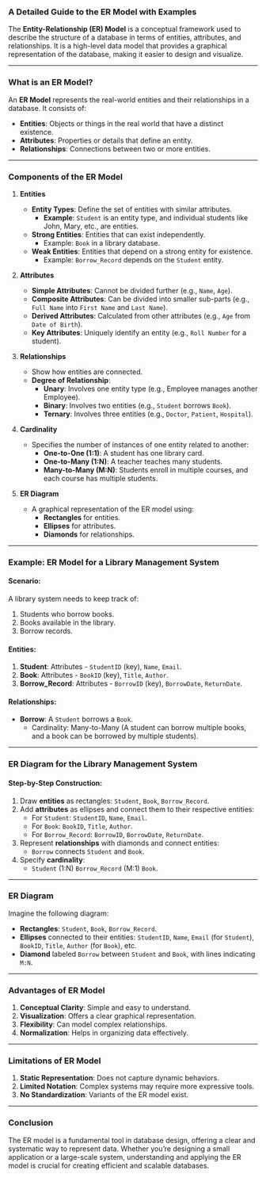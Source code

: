 ### A Detailed Guide to the ER Model with Examples

The **Entity-Relationship (ER) Model** is a conceptual framework used to describe the structure of a database in terms of entities, attributes, and relationships. It is a high-level data model that provides a graphical representation of the database, making it easier to design and visualize.

---

### **What is an ER Model?**

An **ER Model** represents the real-world entities and their relationships in a database. It consists of:
- **Entities**: Objects or things in the real world that have a distinct existence.
- **Attributes**: Properties or details that define an entity.
- **Relationships**: Connections between two or more entities.

---

### **Components of the ER Model**

1. **Entities**
   - **Entity Types**: Define the set of entities with similar attributes.
     - **Example**: `Student` is an entity type, and individual students like John, Mary, etc., are entities.
   - **Strong Entities**: Entities that can exist independently.
     - Example: `Book` in a library database.
   - **Weak Entities**: Entities that depend on a strong entity for existence.
     - Example: `Borrow_Record` depends on the `Student` entity.

2. **Attributes**
   - **Simple Attributes**: Cannot be divided further (e.g., `Name`, `Age`).
   - **Composite Attributes**: Can be divided into smaller sub-parts (e.g., `Full Name` into `First Name` and `Last Name`).
   - **Derived Attributes**: Calculated from other attributes (e.g., `Age` from `Date of Birth`).
   - **Key Attributes**: Uniquely identify an entity (e.g., `Roll Number` for a student).

3. **Relationships**
   - Show how entities are connected.
   - **Degree of Relationship**:
     - **Unary**: Involves one entity type (e.g., Employee manages another Employee).
     - **Binary**: Involves two entities (e.g., `Student` borrows `Book`).
     - **Ternary**: Involves three entities (e.g., `Doctor`, `Patient`, `Hospital`).

4. **Cardinality**
   - Specifies the number of instances of one entity related to another:
     - **One-to-One (1:1)**: A student has one library card.
     - **One-to-Many (1:N)**: A teacher teaches many students.
     - **Many-to-Many (M:N)**: Students enroll in multiple courses, and each course has multiple students.

5. **ER Diagram**
   - A graphical representation of the ER model using:
     - **Rectangles** for entities.
     - **Ellipses** for attributes.
     - **Diamonds** for relationships.

---

### **Example: ER Model for a Library Management System**

#### **Scenario**:
A library system needs to keep track of:
1. Students who borrow books.
2. Books available in the library.
3. Borrow records.

#### **Entities**:
1. **Student**: Attributes - `StudentID` (key), `Name`, `Email`.
2. **Book**: Attributes - `BookID` (key), `Title`, `Author`.
3. **Borrow_Record**: Attributes - `BorrowID` (key), `BorrowDate`, `ReturnDate`.

#### **Relationships**:
- **Borrow**: A `Student` borrows a `Book`.
  - Cardinality: Many-to-Many (A student can borrow multiple books, and a book can be borrowed by multiple students).

---

### **ER Diagram for the Library Management System**

#### **Step-by-Step Construction**:

1. Draw **entities** as rectangles: `Student`, `Book`, `Borrow_Record`.
2. Add **attributes** as ellipses and connect them to their respective entities:
   - For `Student`: `StudentID`, `Name`, `Email`.
   - For `Book`: `BookID`, `Title`, `Author`.
   - For `Borrow_Record`: `BorrowID`, `BorrowDate`, `ReturnDate`.
3. Represent **relationships** with diamonds and connect entities:
   - `Borrow` connects `Student` and `Book`.
4. Specify **cardinality**:
   - `Student` (1:N) `Borrow_Record` (M:1) `Book`.

---

### **ER Diagram**
Imagine the following diagram:

- **Rectangles**: `Student`, `Book`, `Borrow_Record`.
- **Ellipses** connected to their entities: `StudentID`, `Name`, `Email` (for `Student`), `BookID`, `Title`, `Author` (for `Book`), etc.
- **Diamond** labeled `Borrow` between `Student` and `Book`, with lines indicating `M:N`.

---

### **Advantages of ER Model**
1. **Conceptual Clarity**: Simple and easy to understand.
2. **Visualization**: Offers a clear graphical representation.
3. **Flexibility**: Can model complex relationships.
4. **Normalization**: Helps in organizing data effectively.

---

### **Limitations of ER Model**
1. **Static Representation**: Does not capture dynamic behaviors.
2. **Limited Notation**: Complex systems may require more expressive tools.
3. **No Standardization**: Variants of the ER model exist.

---

### **Conclusion**
The ER model is a fundamental tool in database design, offering a clear and systematic way to represent data. Whether you’re designing a small application or a large-scale system, understanding and applying the ER model is crucial for creating efficient and scalable databases.
